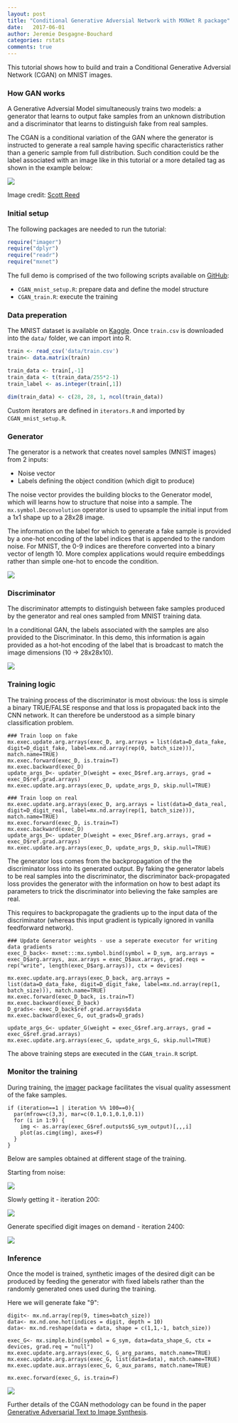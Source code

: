 ```yaml
---
layout: post
title: "Conditional Generative Adversial Network with MXNet R package"
date:   2017-06-01
author: Jeremie Desgagne-Bouchard
categories: rstats
comments: true
---
```


This tutorial shows how to build and train a Conditional Generative Adversial Network (CGAN) on MNIST images. 

### How GAN works

A Generative Adversial Model simultaneously trains two models: a generator that learns to output fake samples from an unknown distribution and a discriminator that learns to distinguish fake from real samples. 

The CGAN is a conditional variation of the GAN where the generator is instructed to generate a real sample having specific characteristics rather than a generic sample from full distribution. Such condition could be the label associated with an image like in this tutorial or a more detailed tag as shown in the example below: 

![](https://raw.githubusercontent.com/dmlc/dmlc.github.io/master/img/mxnet/dcgan/cgan_network.jpg)

Image credit: [Scott Reed](https://github.com/reedscot/icml2016)

### Initial setup

The following packages are needed to run the tutorial: 

```r
require("imager")
require("dplyr")
require("readr")
require("mxnet")
```

The full demo is comprised of the two following scripts available on [GitHub](https://github.com/jeremiedb/gan_example): 

- `CGAN_mnist_setup.R`: prepare data and define the model structure
- `CGAN_train.R`: execute the training

### Data preperation

The MNIST dataset is available on [Kaggle](https://www.kaggle.com/c/digit-recognizer/data). Once `train.csv` is downloaded into the `data/` folder, we can import into R.  

```r
train <- read_csv('data/train.csv')
train<- data.matrix(train)

train_data <- train[,-1]
train_data <- t(train_data/255*2-1)
train_label <- as.integer(train[,1])

dim(train_data) <- c(28, 28, 1, ncol(train_data))
```

Custom iterators are defined in `iterators.R` and imported by `CGAN_mnist_setup.R`. 

### Generator 

The generator is a network that creates novel samples (MNIST images) from 2 inputs:  
- Noise vector  
- Labels defining the object condition (which digit to produce)

The noise vector provides the building blocks to the Generator model, which will learns how to structure that noise into a sample. The `mx.symbol.Deconvolution` operator is used to upsample the initial input from a 1x1 shape up to a 28x28 image. 

The information on the label for which to generate a fake sample is provided by a one-hot encoding of the label indices that is appended to the random noise. For MNIST, the 0-9 indices are therefore converted into a binary vector of length 10. More complex applications would require embeddings rather than simple one-hot to encode the condition. 


![](https://raw.githubusercontent.com/dmlc/dmlc.github.io/master/img/mxnet/dcgan/Generator.png)

### Discriminator

The discriminator attempts to distinguish between fake samples produced by the generator and real ones sampled from MNIST training data. 

In a conditional GAN, the labels associated with the samples are also provided to the Discriminator. In this demo, this information is again provided as a hot-hot encoding of the label that is broadcast to match the image dimensions (10 -> 28x28x10). 

![](https://raw.githubusercontent.com/dmlc/dmlc.github.io/master/img/mxnet/dcgan/Discriminator.png)

### Training logic

The training process of the discriminator is most obvious: the loss is simple a binary TRUE/FALSE response and that loss is propagated back into the CNN network. It can therefore be understood as a simple binary classification problem. 

```
### Train loop on fake
mx.exec.update.arg.arrays(exec_D, arg.arrays = list(data=D_data_fake, digit=D_digit_fake, label=mx.nd.array(rep(0, batch_size))), match.name=TRUE)
mx.exec.forward(exec_D, is.train=T)
mx.exec.backward(exec_D)
update_args_D<- updater_D(weight = exec_D$ref.arg.arrays, grad = exec_D$ref.grad.arrays)
mx.exec.update.arg.arrays(exec_D, update_args_D, skip.null=TRUE)

### Train loop on real
mx.exec.update.arg.arrays(exec_D, arg.arrays = list(data=D_data_real, digit=D_digit_real, label=mx.nd.array(rep(1, batch_size))), match.name=TRUE)
mx.exec.forward(exec_D, is.train=T)
mx.exec.backward(exec_D)
update_args_D<- updater_D(weight = exec_D$ref.arg.arrays, grad = exec_D$ref.grad.arrays)
mx.exec.update.arg.arrays(exec_D, update_args_D, skip.null=TRUE)
```

The generator loss comes from the backpropagation of the the discriminator loss into its generated output. By faking the generator labels to be real samples into the discriminator, the discriminator back-propagated loss provides the generator with the information on how to best adapt its parameters to trick the discriminator into believing the fake samples are real. 

This requires to backpropagate the gradients up to the input data of the discriminator (whereas this input gradient is typically ignored in vanilla feedforward network).  

```
### Update Generator weights - use a seperate executor for writing data gradients
exec_D_back<- mxnet:::mx.symbol.bind(symbol = D_sym, arg.arrays = exec_D$arg.arrays, aux.arrays = exec_D$aux.arrays, grad.reqs = rep("write", length(exec_D$arg.arrays)), ctx = devices)

mx.exec.update.arg.arrays(exec_D_back, arg.arrays = list(data=D_data_fake, digit=D_digit_fake, label=mx.nd.array(rep(1, batch_size))), match.name=TRUE)
mx.exec.forward(exec_D_back, is.train=T)
mx.exec.backward(exec_D_back)
D_grads<- exec_D_back$ref.grad.arrays$data
mx.exec.backward(exec_G, out_grads=D_grads)

update_args_G<- updater_G(weight = exec_G$ref.arg.arrays, grad = exec_G$ref.grad.arrays)
mx.exec.update.arg.arrays(exec_G, update_args_G, skip.null=TRUE)
```

The above training steps are executed in the `CGAN_train.R` script. 

### Monitor the training

During training, the [imager](http://dahtah.github.io/imager/) package facilitates the visual quality assessment of the fake samples. 

```
if (iteration==1 | iteration %% 100==0){
  par(mfrow=c(3,3), mar=c(0.1,0.1,0.1,0.1))
  for (i in 1:9) {
    img <- as.array(exec_G$ref.outputs$G_sym_output)[,,,i]
    plot(as.cimg(img), axes=F)
  }
}
```

Below are samples obtained at different stage of the training.

Starting from noise: 

![](https://raw.githubusercontent.com/dmlc/dmlc.github.io/master/img/mxnet/dcgan/CGAN_1.png)

Slowly getting it - iteration 200: 

![](https://raw.githubusercontent.com/dmlc/dmlc.github.io/master/img/mxnet/dcgan/CGAN_200.png)

Generate specified digit images on demand - iteration 2400: 

![](https://raw.githubusercontent.com/dmlc/dmlc.github.io/master/img/mxnet/dcgan/CGAN_2400.png)

### Inference

Once the model is trained, synthetic images of the desired digit can be produced by feeding the generator with fixed labels rather than the randomly generated ones used during the training. 

Here we will generate fake "9": 

```
digit<- mx.nd.array(rep(9, times=batch_size))
data<- mx.nd.one.hot(indices = digit, depth = 10)
data<- mx.nd.reshape(data = data, shape = c(1,1,-1, batch_size))

exec_G<- mx.simple.bind(symbol = G_sym, data=data_shape_G, ctx = devices, grad.req = "null")
mx.exec.update.arg.arrays(exec_G, G_arg_params, match.name=TRUE)
mx.exec.update.arg.arrays(exec_G, list(data=data), match.name=TRUE)
mx.exec.update.aux.arrays(exec_G, G_aux_params, match.name=TRUE)

mx.exec.forward(exec_G, is.train=F)
```

![](https://raw.githubusercontent.com/dmlc/dmlc.github.io/master/img/mxnet/dcgan/CGAN_infer_9.png)

Further details of the CGAN methodology can be found in the paper [Generative Adversarial Text to Image Synthesis](https://arxiv.org/abs/1605.05396). 

